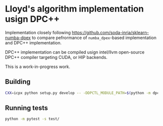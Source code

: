 # Lloyd's algorithm implementation usign DPC++

Implementation closely following https://github.com/soda-inria/sklearn-numba-dpex to compare pefrormance
of `numba_dpex`-based implementation and DPC++ implementation.

DPC++ implementation can be compiled usign intel/llvm open-source DPC++ compiler targeting CUDA, or HIP backends.

This is a work-in-progress work.

## Building

```bash
CXX=icpx python setup.py develop -- -DDPCTL_MODULE_PATH=$(python -m dpctl --cmakedir)
```

## Running tests

```bash
python -m pytest -s test/
```